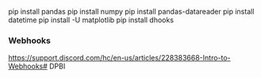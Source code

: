 pip install pandas
pip install numpy
pip install pandas-datareader
pip install datetime
pip install -U matplotlib
pip install dhooks

### Webhooks
https://support.discord.com/hc/en-us/articles/228383668-Intro-to-Webhooks# DPBI
